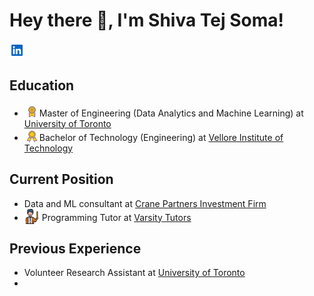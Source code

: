 # Hey there 👋, I'm Shiva Tej Soma!
<a href="https://www.linkedin.com/in/shivatejsoma/"><img src="linkedin.png" alt="linkedin logo" width="24px"></a>

## Education

- <img src="masters.png" alt="gold medal" width="24px" style="margin-bottom: -5px;">Master of Engineering (Data Analytics and Machine Learning) at <a href="https://www.utoronto.ca/">University of Toronto</a>
- <img src="undergrad.png" alt="B&W medal" width="24px" style="margin-bottom: -5px;">Bachelor of Technology (Engineering) at <a href="https://vit.ac.in/">Vellore Institute of Technology</a>

## Current Position
- Data and ML consultant at <a href="http://cranepartners.com/">Crane Partners Investment Firm</a>
- <img src="teacher.png" alt="teacher logo" width="24px" style="margin-bottom: -5px;"> Programming Tutor at <a href="https://www.varsitytutors.com/">Varsity Tutors</a>

## Previous Experience
- Volunteer Research Assistant at <a href="https://www.utoronto.ca/">University of Toronto</a>
- 
